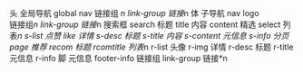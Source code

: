 头
  全局导航    global nav
    链接组 *n  link-group
       链接*n 
体
    子导航    nav
       logo   
       链接组*n  link-group
         链接*n
       搜索框    search
    标题         title
    内容         content
      精选       select
        列表*n   s-list
           点赞  like
           详情  s-desc
             标题  s-title
             内容  s-content
             元信息 s-info
        分页        page
      推荐          recom
        标题        rcomtitle
        列表*n      r-list
          头像      r-img
          详情      r-desc
            标题    r-title
            元信息  r-info
脚
    元信息    footer-info
    链接组    link-group
        链接*n
    